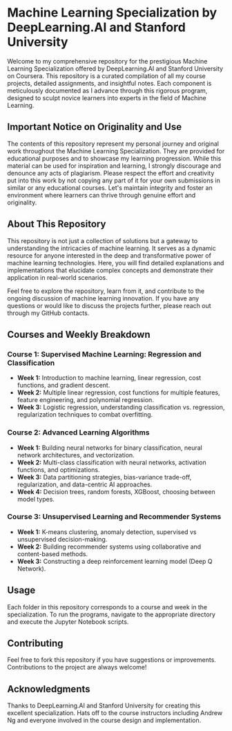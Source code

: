 # Machine Learning Specialization by DeepLearning.AI and Stanford University

Welcome to my comprehensive repository for the prestigious Machine Learning Specialization offered by DeepLearning.AI and Stanford University on Coursera. This repository is a curated compilation of all my course projects, detailed assignments, and insightful notes. Each component is meticulously documented as I advance through this rigorous program, designed to sculpt novice learners into experts in the field of Machine Learning.

## Important Notice on Originality and Use

The contents of this repository represent my personal journey and original work throughout the Machine Learning Specialization. They are provided for educational purposes and to showcase my learning progression. While this material can be used for inspiration and learning, I strongly discourage and denounce any acts of plagiarism. Please respect the effort and creativity put into this work by not copying any part of it for your own submissions in similar or any educational courses. Let's maintain integrity and foster an environment where learners can thrive through genuine effort and originality.

## About This Repository

This repository is not just a collection of solutions but a gateway to understanding the intricacies of machine learning. It serves as a dynamic resource for anyone interested in the deep and transformative power of machine learning technologies. Here, you will find detailed explanations and implementations that elucidate complex concepts and demonstrate their application in real-world scenarios.

Feel free to explore the repository, learn from it, and contribute to the ongoing discussion of machine learning innovation. If you have any questions or would like to discuss the projects further, please reach out through my GitHub contacts.

## Courses and Weekly Breakdown

### Course 1: Supervised Machine Learning: Regression and Classification
- **Week 1:** Introduction to machine learning, linear regression, cost functions, and gradient descent.
- **Week 2:** Multiple linear regression, cost functions for multiple features, feature engineering, and polynomial regression.
- **Week 3:** Logistic regression, understanding classification vs. regression, regularization techniques to combat overfitting.

### Course 2: Advanced Learning Algorithms
- **Week 1:** Building neural networks for binary classification, neural network architectures, and vectorization.
- **Week 2:** Multi-class classification with neural networks, activation functions, and optimizations.
- **Week 3:** Data partitioning strategies, bias-variance trade-off, regularization, and data-centric AI approaches.
- **Week 4:** Decision trees, random forests, XGBoost, choosing between model types.

### Course 3: Unsupervised Learning and Recommender Systems
- **Week 1:** K-means clustering, anomaly detection, supervised vs unsupervised decision-making.
- **Week 2:** Building recommender systems using collaborative and content-based methods.
- **Week 3:** Constructing a deep reinforcement learning model (Deep Q Network).


## Usage
Each folder in this repository corresponds to a course and week in the specialization. To run the programs, navigate to the appropriate directory and execute the Jupyter Notebook scripts.


## Contributing
Feel free to fork this repository if you have suggestions or improvements. Contributions to the project are always welcome!


## Acknowledgments
Thanks to DeepLearning.AI and Stanford University for creating this excellent specialization.
Hats off to the course instructors including Andrew Ng and everyone involved in the course design and implementation.
